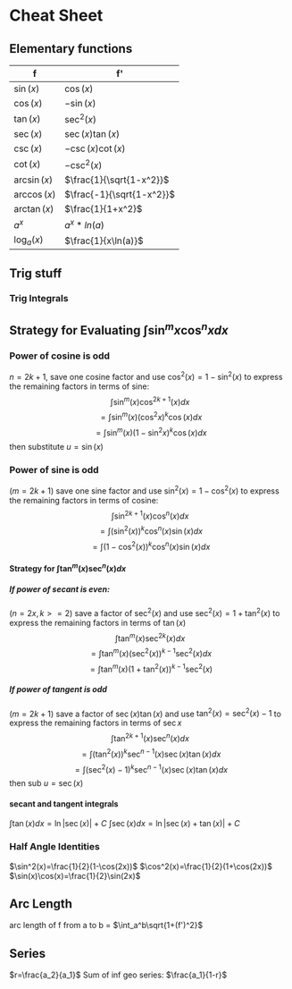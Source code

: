 # Cheat Sheet
## Elementary functions
f | f'
-|-
$\sin(x)$ | $\cos(x)$
$\cos(x)$ | $-\sin(x)$
$\tan(x)$ | $\sec^2(x)$
$\sec(x)$ | $\sec(x)\tan(x)$
$\csc(x)$ | $-\csc(x)\cot(x)$
$\cot(x)$ | $-\csc^2(x)$
$\arcsin(x)$ | $\frac{1}{\sqrt{1-x^2}}$
$\arccos(x)$ | $\frac{-1}{\sqrt{1-x^2}}$
$\arctan(x)$ | $\frac{1}{1+x^2}$
$a^x$ | $a^x*ln(a)$
$\log_a(x)$ | $\frac{1}{x\ln(a)}$
## Trig stuff
### Trig Integrals
## Strategy for Evaluating $\int \sin^mx \cos^n x dx$
### Power of cosine is odd
$n=2k+1$, save one cosine factor and use $\cos^2(x)=1-\sin^2(x)$ to express the remaining factors in terms of sine:
$$\int\sin^m (x)\cos^{2k+1}(x)dx$$
$$=\int\sin^m (x)(\cos^2x)^k\cos(x)dx$$
$$=\int\sin^m (x)(1-\sin^2 x)^k \cos(x)dx$$
then substitute $u=\sin(x)$

### Power of sine is odd
$(m=2k+1)$ save one sine factor and use $\sin^2(x)=1-\cos^2(x)$ to express the remaining factors in terms of cosine:
$$\int\sin^{2k+1}(x)\cos^n(x)dx$$
$$=\int(\sin^2(x))^k\cos^n(x)\sin(x)dx$$
$$=\int(1-\cos^2(x))^k\cos^n(x)\sin(x)dx$$
#### Strategy for $\int\tan^m(x)\sec^n(x)dx$
##### If power of secant is even:
$(n=2x,k>=2)$ save a factor of $\sec^2(x)$ and use $\sec^2(x)=1+\tan^2(x)$ to express the remaining factors in terms of $\tan(x)$
$$\int\tan^m(x)\sec^{2k}(x)dx$$
$$=\int\tan^m(x)(\sec^2(x))^{k-1}\sec^2(x)dx$$
$$=\int\tan^m(x)(1+\tan^2(x))^{k-1}\sec^2(x)$$

##### If power of tangent is odd
$(m=2k+1)$ save a factor of $\sec(x)\tan(x)$ and use $\tan^2(x)=\sec^2(x)-1$ to express the remaining factors in terms of $\sec x$
$$\int\tan^{2k+1}(x)\sec^n(x)dx$$
$$=\int(\tan^2(x))^k\sec^{n-1}(x)\sec(x)\tan(x)dx$$
$$=\int(\sec^2(x)-1)^k\sec^{n-1}(x)\sec(x)\tan(x)dx$$
then sub $u=\sec(x)$
#### secant and tangent integrals
$\int\tan(x)dx=\ln|\sec(x)|+C$
$\int\sec(x)dx=\ln|\sec(x)+\tan(x)|+C$
### Half Angle Identities
$\sin^2(x)=\frac{1}{2}(1-\cos(2x))$
$\cos^2(x)=\frac{1}{2}(1+\cos(2x))$
$\sin(x)\cos(x)=\frac{1}{2}\sin(2x)$
### 
## Arc Length
arc length of f from a to b = $\int_a^b\sqrt{1+(f')^2}$
## Series
$r=\frac{a_2}{a_1}$
Sum of inf geo series: $\frac{a_1}{1-r}$